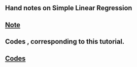 Hand notes on Simple Linear Regression
---
[Note](https://drive.google.com/file/d/1TeScSc1j6pzm95JgIVy8o6hdeVnxbvv5/view?usp=drive_link)
---
Codes , corresponding to this tutorial.
---
[Codes](https://github.com/AbuTaher003/Machine-Learning-ML/blob/main/Code/50_Simple_Linear_Regression.ipynb)
---
